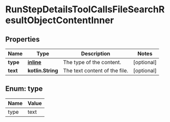 
# RunStepDetailsToolCallsFileSearchResultObjectContentInner

## Properties
| Name | Type | Description | Notes |
| ------------ | ------------- | ------------- | ------------- |
| **type** | [**inline**](#Type) | The type of the content. |  [optional] |
| **text** | **kotlin.String** | The text content of the file. |  [optional] |


<a id="Type"></a>
## Enum: type
| Name | Value |
| ---- | ----- |
| type | text |



